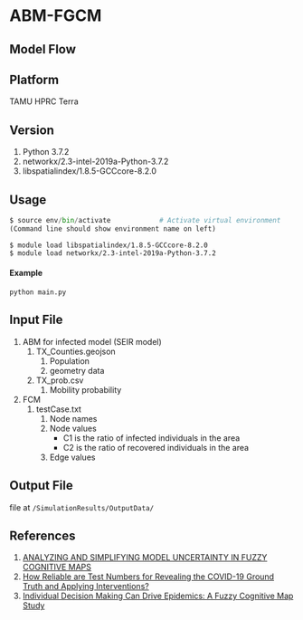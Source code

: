 # ABM-FGCM
## Model Flow
## Platform
TAMU HPRC Terra

## Version
1. Python 3.7.2
2. networkx/2.3-intel-2019a-Python-3.7.2
3. libspatialindex/1.8.5-GCCcore-8.2.0 
## Usage

```python
$ source env/bin/activate            # Activate virtual environment 
(Command line should show environment name on left)
```

```
$ module load libspatialindex/1.8.5-GCCcore-8.2.0          
$ module load networkx/2.3-intel-2019a-Python-3.7.2			   
```
#### Example
```
python main.py
```
## Input File
1. ABM for infected model (SEIR model)
    1. TX_Counties.geojson
        1. Population
        2. geometry data
    2. TX_prob.csv
        1. Mobility probability
2. FCM
    1. testCase.txt
        1. Node names
        2. Node values
            - C1 is the ratio of infected individuals in the area
            - C2 is the ratio of recovered individuals in the area
        3. Edge values

## Output File
file at `/SimulationResults/OutputData/`

## References
1. [ANALYZING AND SIMPLIFYING MODEL UNCERTAINTY IN FUZZY COGNITIVE MAPS](https://ieeexplore.ieee.org/stamp/stamp.jsp?tp=&arnumber=8247923 "Title") 
2. [How Reliable are Test Numbers for Revealing the COVID-19 Ground Truth and Applying Interventions?](https://arxiv.org/abs/2004.12782 "Title")
3. [Individual Decision Making Can Drive Epidemics: A Fuzzy Cognitive Map Study](https://ieeexplore.ieee.org/document/6475999 "Title")
